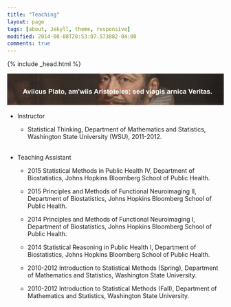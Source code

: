 ```yaml
---
title: "Teaching"
layout: page
tags: [about, Jekyll, theme, responsive]
modified: 2014-08-08T20:53:07.573882-04:00
comments: true
---
```

{% include _head.html %}

![x](/images/Ames.jpg)


* Instructor

  * Statistical Thinking, Department of Mathematics and Statistics, Washington State University (WSU), 2011-2012.<br><br>
	
* Teaching Assistant

	* 2015 Statistical Methods in Public Health IV, Department of Biostatistics, Johns Hopkins Bloomberg School of Public Health.
	
	* 2015 Principles and Methods of Functional Neuroimaging II, Department of Biostatistics, Johns Hopkins Bloomberg School of Public Health.
	
	* 2014 Principles and Methods of Functional Neuroimaging I, Department of Biostatistics, Johns Hopkins Bloomberg School of Public Health.
	
	* 2014 Statistical Reasoning in Public Health I, Department of Biostatistics, Johns Hopkins Bloomberg School of Public Health.
    
	* 2010-2012 Introduction to Statistical Methods (Spring), Department of Mathematics and Statistics, Washington State University.

  * 2010-2012 Introduction to Statistical Methods (Fall), Department of Mathematics and Statistics, Washington State University.


